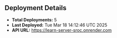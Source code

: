 ## Deployment Details
- **Total Deployments:** 5
- **Last Deployed:** Tue Mar 18 14:12:46 UTC 2025
- **API URL:** https://learn-server-sroc.onrender.com
